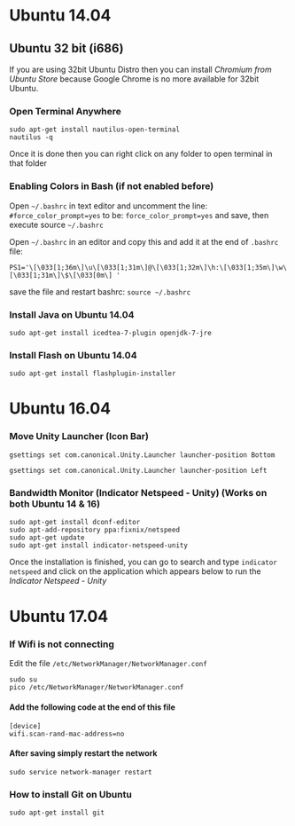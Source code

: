 # Ubuntu 14.04

## Ubuntu 32 bit (i686)
If you are using 32bit Ubuntu Distro then you can install *Chromium from Ubuntu Store* because Google Chrome is no more available for 32bit Ubuntu.

### Open Terminal Anywhere
```
sudo apt-get install nautilus-open-terminal
nautilus -q
```

Once it is done then you can right click on any folder to open terminal in that folder

### Enabling Colors in Bash (if not enabled before)
Open ```~/.bashrc``` in text editor and uncomment the line: ```#force_color_prompt=yes``` to be: ```force_color_prompt=yes``` and save, then execute source ```~/.bashrc```

Open ```~/.bashrc``` in an editor and copy this and add it at the end of ```.bashrc``` file:

```PS1='\[\033[1;36m\]\u\[\033[1;31m\]@\[\033[1;32m\]\h:\[\033[1;35m\]\w\[\033[1;31m\]\$\[\033[0m\] '```

save the file and restart bashrc:
```source ~/.bashrc```

### Install Java on Ubuntu 14.04
```sudo apt-get install icedtea-7-plugin openjdk-7-jre```

### Install Flash on Ubuntu 14.04
```sudo apt-get install flashplugin-installer```

# Ubuntu 16.04

### Move Unity Launcher (Icon Bar)
```gsettings set com.canonical.Unity.Launcher launcher-position Bottom```

```gsettings set com.canonical.Unity.Launcher launcher-position Left```

### Bandwidth Monitor (Indicator Netspeed - Unity) (Works on both Ubuntu 14 & 16)
```
sudo apt-get install dconf-editor
sudo apt-add-repository ppa:fixnix/netspeed
sudo apt-get update
sudo apt-get install indicator-netspeed-unity
```

Once the installation is finished, you can go to search and type ```indicator netspeed``` and click on the application which appears below to run the *Indicator Netspeed - Unity*

# Ubuntu 17.04

### If Wifi is not connecting
Edit the file ```/etc/NetworkManager/NetworkManager.conf```
```
sudo su
pico /etc/NetworkManager/NetworkManager.conf
```

#### Add the following code at the end of this file
```
[device]
wifi.scan-rand-mac-address=no
```

#### After saving simply restart the network
```sudo service network-manager restart```

### How to install Git on Ubuntu
```sudo apt-get install git```
